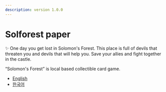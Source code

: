 ```yaml
---
description: version 1.0.0
---
```


# Solforest paper

✨ One day you get lost in Solomon's Forest. This place is full of devils that threaten you and devils that will help you. Save your allies and fight together in the castle.

“Solomon's Forest” is local based collectible card game.

* [English](en/)
* [한국어](ko/)
